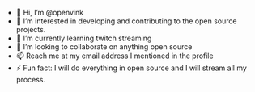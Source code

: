 - 👋 Hi, I’m @openvink
- 👀 I’m interested in developing and contributing to the open source projects.
- 🌱 I’m currently learning twitch streaming
- 💞️ I’m looking to collaborate on anything open source
- 📫 Reach me at my email address I mentioned in the profile
- ⚡ Fun fact: I will do everything in open source and I will stream all my process.
